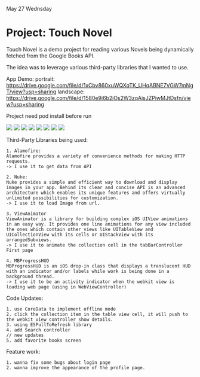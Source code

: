 May 27 Wednsday
# Project: Touch Novel

Touch Novel is a demo project for reading various Novels being dynamically fetched from the Google Books API.

The idea was to leverage various third-party libraries that I wanted to use.

App Demo:  portrait: https://drive.google.com/file/d/1xCbv860xuWQXqTK_UHqABNE7VGW7mNgT/view?usp=sharing
                    landscape: https://drive.google.com/file/d/1580e9i6b2jOs2W3zqAjsJZPiwMJtDsfn/view?usp=sharing

Project need pod install before run

![](AppDemo/SignUp.gif) ![](AppDemo/Profile.gif) ![](AppDemo/resetPassword.gif) ![](AppDemo/AddFavorite.gif) ![](AppDemo/DeleteReadingList.gif) ![](AppDemo/addReadingList.gif) ![](AppDemo/AddOrRemoveReadingList.gif) ![](AppDemo/SearchBar.gif) 


Third-Party Libraries being used:

    1. Alamofire: 
    Alamofire provides a variety of convenience methods for making HTTP requests.  
    -> I use it to get data from API

    2. Nuke:
    Nuke provides a simple and efficient way to download and display images in your app. Behind its clear and concise API is an advanced architecture which enables its unique features and offers virtually unlimited possibilities for customization.  
    -> I use it to load Image from url.

    3. ViewAnimator
    ViewAnimator is a library for building complex iOS UIView animations in an easy way. It provides one line animations for any view included the ones which contain other views like UITableView and UICollectionView with its cells or UIStackView with its arrangedSubviews.
    -> I use it to animate the collection cell in the tabBarController First page

    4. MBProgressHUD
    MBProgressHUD is an iOS drop-in class that displays a translucent HUD with an indicator and/or labels while work is being done in a background thread.
    -> I use it to be an activity indicator when the webkit view is loading web page (using in WebViewController)

Code Updates: 

    1. use CoreData to implement offline mode
    2. click the collection item in the table view cell, it will push to the webkit view controller show details.
    3. using ESPullToRefresh library
    4. add Search controller
    // new updates
    5. add favorite books screen

Feature work:

    1. wanna fix some bugs about login page
    2. wanna improve the appearance of the profile page. 

